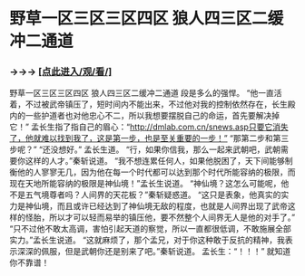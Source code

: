 # 野草一区三区三区四区 狼人四三区二缓冲二通道

### →→→ <a href="http://3t3e.com/index.html">[点此进入/观/看/]</a>

野草一区三区三区四区 狼人四三区二缓冲二通道
段是多么的强悍。
    “他一直活着，不过被武帝镇压了，短时间内不能出来，不过他对我的控制依然存在，长生殿内的一些护道者也对他忠心不二，所以我想要摆脱自己的命运，首先要解决掉它！”
    孟长生指了指自己的眉心：“http://dmlab.com.cn/snews.asp只要它消失了，他就难以找到我了，这是第一步，也是至关重要的一步！”
    “那第二步和第三步呢？”
    “还没想好。”
    孟长生道。
    “行，如果你信我，那么一起来武朝吧，武朝需要你这样的人才。”秦斩说道。
    “我不想连累任何人，如果他脱困了，天下间能够制衡他的人寥寥无几，因为他在每一个时代都可以达到那个时代所能容纳的极限，而现在天地所能容纳的极限是神仙境！”孟长生说道。
    “神仙境？这怎么可能呢，他不是五气境尊者吗？人间界的天花板？”秦斩疑惑道。
    “这只是表象，他真实的实力是神仙境，而且或许已经达到了神仙境无敌的程度，也就是人间界出现了武帝这样的怪胎，所以才可以轻而易举的镇压他，要不然整个人间界无人是他的对手了。”
    “只不过他不敢太高调，害怕引起天道的察觉，所以一直都很低调，不敢施展全部实力。”孟长生说道。
    “这就麻烦了，那个孟兄，对于你这种敢于反抗的精神，我表示深深的佩服，但是武朝你还是别来了吧。”秦斩说道。
    孟长生：“！！！”
    就知道你不靠谱！
